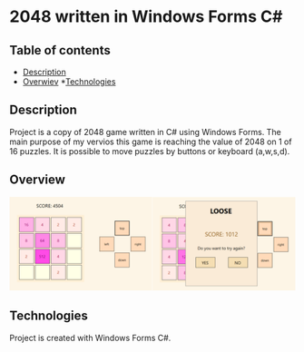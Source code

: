 # 2048 written in Windows Forms C#
## Table of contents
* [Description](#description)
* [Overwiev](#overwiev)
*[Technologies](#technologies)

## Description
Project is a copy of 2048 game written in C# using Windows Forms.
The main purpose of my vervios this game is reaching the value of 2048 on 1 of 16 puzzles. It is possible to move puzzles by buttons or keyboard (a,w,s,d).

## Overview
![Game overview](./images/2048_game.png)

## Technologies
Project is created with Windows Forms C#.
